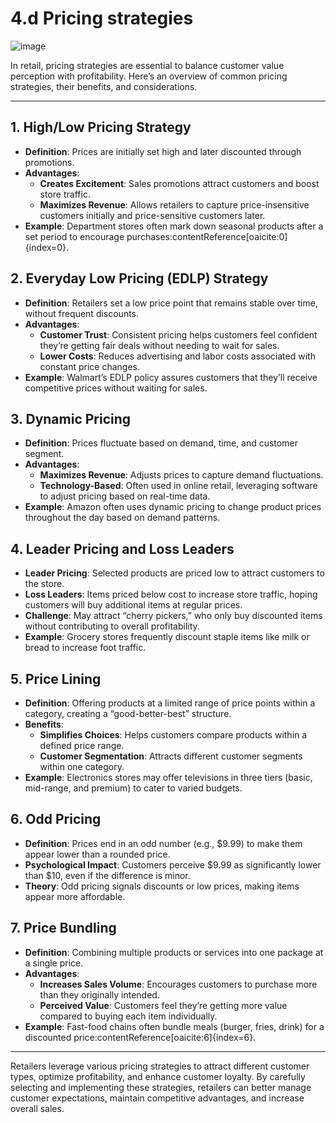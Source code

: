 # 4.d Pricing strategies
![image](https://github.com/user-attachments/assets/86cc5e93-674a-4fec-abf3-12da1a355f91)


In retail, pricing strategies are essential to balance customer value perception with profitability. Here’s an overview of common pricing strategies, their benefits, and considerations.

---

## 1. **High/Low Pricing Strategy**
   - **Definition**: Prices are initially set high and later discounted through promotions.
   - **Advantages**:
     - **Creates Excitement**: Sales promotions attract customers and boost store traffic.
     - **Maximizes Revenue**: Allows retailers to capture price-insensitive customers initially and price-sensitive customers later.
   - **Example**: Department stores often mark down seasonal products after a set period to encourage purchases&#8203;:contentReference[oaicite:0]{index=0}.

## 2. **Everyday Low Pricing (EDLP) Strategy**
   - **Definition**: Retailers set a low price point that remains stable over time, without frequent discounts.
   - **Advantages**:
     - **Customer Trust**: Consistent pricing helps customers feel confident they’re getting fair deals without needing to wait for sales.
     - **Lower Costs**: Reduces advertising and labor costs associated with constant price changes.
   - **Example**: Walmart’s EDLP policy assures customers that they’ll receive competitive prices without waiting for sales.

## 3. **Dynamic Pricing**
   - **Definition**: Prices fluctuate based on demand, time, and customer segment.
   - **Advantages**:
     - **Maximizes Revenue**: Adjusts prices to capture demand fluctuations.
     - **Technology-Based**: Often used in online retail, leveraging software to adjust pricing based on real-time data.
   - **Example**: Amazon often uses dynamic pricing to change product prices throughout the day based on demand patterns.

## 4. **Leader Pricing and Loss Leaders**
   - **Leader Pricing**: Selected products are priced low to attract customers to the store.
   - **Loss Leaders**: Items priced below cost to increase store traffic, hoping customers will buy additional items at regular prices.
   - **Challenge**: May attract “cherry pickers,” who only buy discounted items without contributing to overall profitability.
   - **Example**: Grocery stores frequently discount staple items like milk or bread to increase foot traffic.

## 5. **Price Lining**
   - **Definition**: Offering products at a limited range of price points within a category, creating a “good-better-best” structure.
   - **Benefits**:
     - **Simplifies Choices**: Helps customers compare products within a defined price range.
     - **Customer Segmentation**: Attracts different customer segments within one category.
   - **Example**: Electronics stores may offer televisions in three tiers (basic, mid-range, and premium) to cater to varied budgets.

## 6. **Odd Pricing**
   - **Definition**: Prices end in an odd number (e.g., $9.99) to make them appear lower than a rounded price.
   - **Psychological Impact**: Customers perceive $9.99 as significantly lower than $10, even if the difference is minor.
   - **Theory**: Odd pricing signals discounts or low prices, making items appear more affordable.

## 7. **Price Bundling**
   - **Definition**: Combining multiple products or services into one package at a single price.
   - **Advantages**:
     - **Increases Sales Volume**: Encourages customers to purchase more than they originally intended.
     - **Perceived Value**: Customers feel they’re getting more value compared to buying each item individually.
   - **Example**: Fast-food chains often bundle meals (burger, fries, drink) for a discounted price&#8203;:contentReference[oaicite:6]{index=6}.

---
Retailers leverage various pricing strategies to attract different customer types, optimize profitability, and enhance customer loyalty. By carefully selecting and implementing these strategies, retailers can better manage customer expectations, maintain competitive advantages, and increase overall sales.
